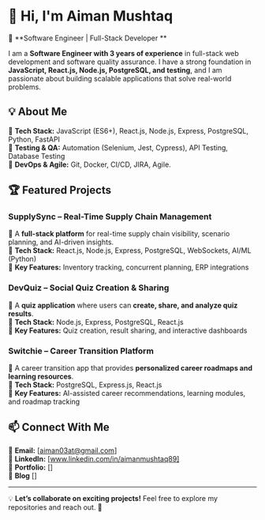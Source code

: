 # 👋 Hi, I'm Aiman Mushtaq 

🚀 **Software Engineer | Full-Stack Developer **  

I am a **Software Engineer with 3 years of experience** in full-stack web development and software quality assurance. I have a strong foundation in **JavaScript, React.js, Node.js, PostgreSQL, and testing**, and I am passionate about building scalable applications that solve real-world problems.  

## 💡 About Me  
🔹 **Tech Stack:** JavaScript (ES6+), React.js, Node.js, Express, PostgreSQL, Python, FastAPI  
🔹 **Testing & QA:** Automation (Selenium, Jest, Cypress), API Testing, Database Testing  
🔹 **DevOps & Agile:** Git, Docker, CI/CD, JIRA, Agile.  

## 🏆 Featured Projects  

### **SupplySync – Real-Time Supply Chain Management**  
📌 A **full-stack platform** for real-time supply chain visibility, scenario planning, and AI-driven insights.  
🔹 **Tech Stack:** React.js, Node.js, Express, PostgreSQL, WebSockets, AI/ML (Python)  
🔹 **Key Features:** Inventory tracking, concurrent planning, ERP integrations  

### **DevQuiz – Social Quiz Creation & Sharing**  
📌 A **quiz application** where users can **create, share, and analyze quiz results**.  
🔹 **Tech Stack:** Node.js, Express, PostgreSQL, React.js  
🔹 **Key Features:** Quiz creation, result sharing, and interactive dashboards  

### **Switchie – Career Transition Platform**  
📌 A career transition app that provides **personalized career roadmaps and learning resources**.  
🔹 **Tech Stack:** PostgreSQL, Express.js, React.js  
🔹 **Key Features:** AI-assisted career recommendations, learning modules, and roadmap tracking  

## 📫 Connect With Me  
📧 **Email:** [aiman03at@gmail.com]  
💼 **LinkedIn:** [www.linkedin.com/in/aimanmushtaq89]  
📂 **Portfolio:** []  
📝 **Blog** []  

---

💡 **Let’s collaborate on exciting projects!** Feel free to explore my repositories and reach out. 🚀

